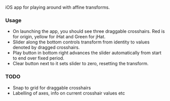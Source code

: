 iOS app for playing around with affine transforms.

### Usage
- On launching the app, you should see three draggable crosshairs. Red is for origin, yellow for iHat and Green for jHat.
- Slider along the bottom controls transform from identity to values denoted by dragged crosshairs.
- Play button in bottom right advances the slider automatically from start to end over fixed period.
- Clear button next to it sets slider to zero, resetting the transform.

### TODO
- Snap to grid for draggable crosshairs
- Labelling of axes, info on current crosshair values etc

